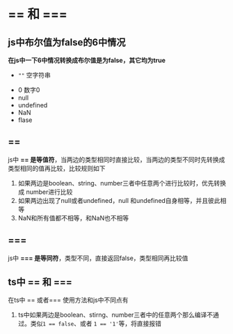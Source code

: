 # == 和 ===

## js中布尔值为false的6中情况

**在js中一下6中情况转换成布尔值是为false，其它均为true**

- `""` 空字符串

* 0 数字0
* null
* undefined
* NaN
* flase

## ==

js中 **\== 是等值符**，当两边的类型相同时直接比较，当两边的类型不同时先转换成类型相同的值再比较，比较规则如下

1. 如果两边是boolean、string、number三者中任意两个进行比较时，优先转换成 number进行比较
2. 如果两边出现了null或者undefined，null 和undefined自身相等，并且彼此相等
3. NaN和所有值都不相等，和NaN也不相等



## ===

js中 **=== 是等同符**，类型不同，直接返回false，类型相同再比较值



## ts中 == 和 ===

在ts中 == 或者=== 使用方法和js中不同点有

1. ts中如果两边是boolean、stirng、number三者中的任意两个那么编译不通过。类似`1 == false`、或者 `1 == '1'`等，将直接报错

